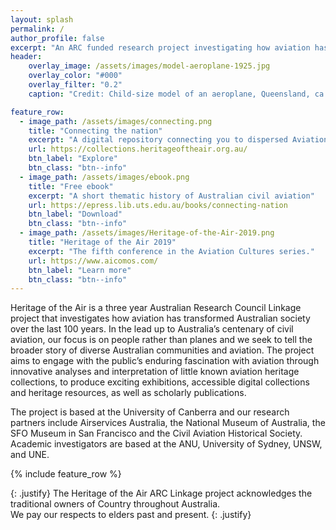 ```yaml
---
layout: splash
permalink: /
author_profile: false
excerpt: "An ARC funded research project investigating how aviation has transformed Australian society over the last 100 years."
header:
    overlay_image: /assets/images/model-aeroplane-1925.jpg
    overlay_color: "#000"
    overlay_filter: "0.2"
    caption: "Credit: Child-size model of an aeroplane, Queensland, ca. 1925, John Oxley Library, State Library of Queensland, <[https://trove.nla.gov.au/version/47951277](https://trove.nla.gov.au/version/47951277)>"

feature_row:
  - image_path: /assets/images/connecting.png
    title: "Connecting the nation"
    excerpt: "A digital repository connecting you to dispersed Aviation heritage collections"
    url: https://collections.heritageoftheair.org.au/
    btn_label: "Explore"
    btn_class: "btn--info"
  - image_path: /assets/images/ebook.png
    title: "Free ebook"
    excerpt: "A short thematic history of Australian civil aviation"
    url: https://epress.lib.uts.edu.au/books/connecting-nation
    btn_label: "Download"
    btn_class: "btn--info"
  - image_path: /assets/images/Heritage-of-the-Air-2019.png
    title: "Heritage of the Air 2019"
    excerpt: "The fifth conference in the Aviation Cultures series."
    url: https://www.aicomos.com/
    btn_label: "Learn more"
    btn_class: "btn--info"
---
```


Heritage of the Air is a three year Australian Research Council Linkage project that investigates how aviation has transformed Australian society over the last 100 years. In the lead up to Australia’s centenary of civil aviation, our focus is on people rather than planes and we seek to tell the broader story of diverse Australian communities and aviation. The project aims to engage with the public’s enduring fascination with aviation through innovative analyses and interpretation of little known aviation heritage collections, to produce exciting exhibitions, accessible digital collections and heritage resources, as well as scholarly publications.

The project is based at the University of Canberra and our research partners include Airservices Australia, the National Museum of Australia, the SFO Museum in San Francisco and the Civil Aviation Historical Society. Academic investigators are based at the ANU, University of Sydney, UNSW, and UNE.

{% include feature_row %}

{: .justify}
The Heritage of the Air ARC Linkage project acknowledges the traditional owners of Country throughout Australia.  
We pay our respects to elders past and present.
{: .justify}